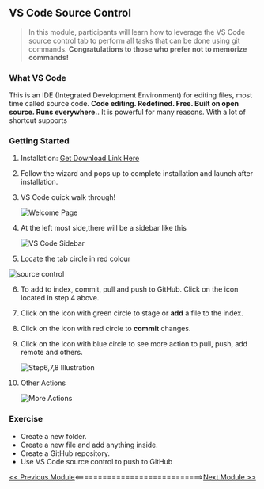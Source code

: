 ## VS Code Source Control

>   In this module, participants will learn how to leverage the VS Code source control tab to perform all tasks that can be done using git commands. **Congratulations to those who prefer not to memorize commands!**

### What VS **Code** 

This is an IDE (Integrated Development Environment) for editing files, most time called source code. **Code editing. Redefined. Free. Built on open source. Runs everywhere.**. It is powerful for many reasons. With a lot of shortcut supports

### Getting Started

1.   Installation: [Get Download Link Here](https://code.visualstudio.com/)

2.  Follow the wizard and pops up to complete installation and launch after installation.

3.  VS Code quick walk through! 

    ![Welcome Page](./vscode-pack//welcome.png)

4.  At the left most side,there will be a sidebar like this 

    ![VS Code Sidebar](./vscode-pack/vscode-1.PNG)

5.  Locate the tab circle in red colour 
   
   ![source control](./vscode-pack/vscode-2.PNG)



6.  To add to index, commit, pull and push to GitHub. Click on the icon located in step 4 above.

7.  Click on the icon with green circle to stage or **add** a file to the index.

8.  Click on the icon with red circle to **commit** changes.

9.  Click on the icon with blue circle to see more action to pull, push, add remote and others.

    ![Step6,7,8 Illustration](./vscode-pack/vscode-3.png)

9.  Other Actions

    ![More Actions](./vscode-pack/vscode-4.png)

### Exercise

-   Create a new folder.
-   Create a new file and add anything inside.
-   Create a GitHub repository.
-   Use VS Code source control to push to GitHub

[<< Previous Module](3-github.md)<============================>[Next Module >>](5-github-tabs.md)
